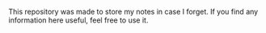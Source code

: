 This repository was made to store my notes in case I forget.
If you find any information here useful, feel free to use it.
